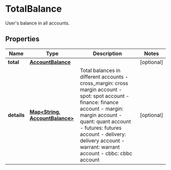 
# TotalBalance

User's balance in all accounts.

## Properties

Name | Type | Description | Notes
------------ | ------------- | ------------- | -------------
**total** | [**AccountBalance**](AccountBalance.md) |  |  [optional]
**details** | [**Map&lt;String, AccountBalance&gt;**](AccountBalance.md) | Total balances in different accounts  - cross_margin: cross margin account - spot: spot account - finance: finance account - margin: margin account - quant: quant account - futures: futures account - delivery: delivery account - warrant: warrant account - cbbc: cbbc account |  [optional]

